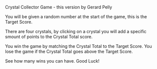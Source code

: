 Crystal Collector Game - this version by Gerard Pelly

You will be given a random number at the start of the game, this is the Target Score.

There are four crystals, by clicking on a crystal you will add a specific smount of points to the Crystal Total score.

You win the game by matching the Crystal Total to the Target Score. You lose the game if the Crystal Total goes above the Target Score.

See how many wins you can have. Good Luck!
